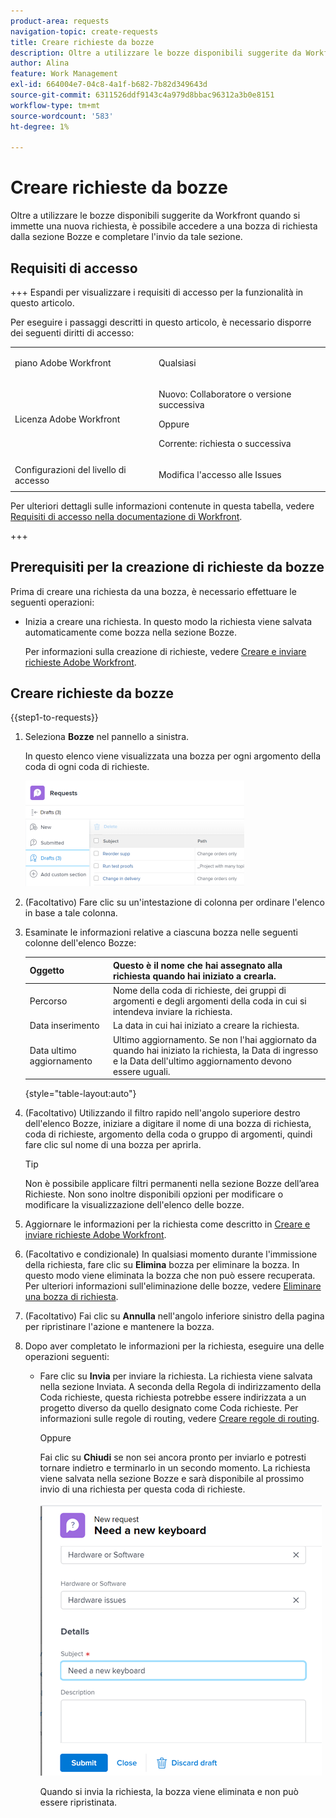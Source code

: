 ```yaml
---
product-area: requests
navigation-topic: create-requests
title: Creare richieste da bozze
description: Oltre a utilizzare le bozze disponibili suggerite da Workfront quando si immette una nuova richiesta, è possibile accedere a una bozza di richiesta dalla sezione Bozze e completare l'invio da tale sezione.
author: Alina
feature: Work Management
exl-id: 664004e7-04c8-4a1f-b682-7b82d349643d
source-git-commit: 6311526ddf9143c4a979d8bbac96312a3b0e8151
workflow-type: tm+mt
source-wordcount: '583'
ht-degree: 1%

---
```


# Creare richieste da bozze

Oltre a utilizzare le bozze disponibili suggerite da Workfront quando si immette una nuova richiesta, è possibile accedere a una bozza di richiesta dalla sezione Bozze e completare l&#39;invio da tale sezione.

## Requisiti di accesso

+++ Espandi per visualizzare i requisiti di accesso per la funzionalità in questo articolo.

Per eseguire i passaggi descritti in questo articolo, è necessario disporre dei seguenti diritti di accesso:

<table style="table-layout:auto"> 
 <col> 
 <col> 
 <tbody> 
  <tr> 
   <td role="rowheader">piano Adobe Workfront</td> 
   <td> <p>Qualsiasi </p> </td> 
  </tr> 
  <tr> 
   <td role="rowheader">Licenza Adobe Workfront</td> 
   <td> <p>Nuovo: Collaboratore o versione successiva</p>
   Oppure
   <p>Corrente: richiesta o successiva</p>
    </td> 
  </tr> 
  <tr> 
   <td role="rowheader">Configurazioni del livello di accesso</td> 
   <td> <p>Modifica l'accesso alle Issues</p>  </td> 
  </tr> 
 </tbody> 
</table>

Per ulteriori dettagli sulle informazioni contenute in questa tabella, vedere [Requisiti di accesso nella documentazione di Workfront](/help/quicksilver/administration-and-setup/add-users/access-levels-and-object-permissions/access-level-requirements-in-documentation.md).

+++

## Prerequisiti per la creazione di richieste da bozze

Prima di creare una richiesta da una bozza, è necessario effettuare le seguenti operazioni: 

* Inizia a creare una richiesta. In questo modo la richiesta viene salvata automaticamente come bozza nella sezione Bozze.

  Per informazioni sulla creazione di richieste, vedere [Creare e inviare richieste Adobe Workfront](../../../manage-work/requests/create-requests/create-submit-requests.md).

## Creare richieste da bozze

{{step1-to-requests}}

1. Seleziona **Bozze** nel pannello a sinistra.

   In questo elenco viene visualizzata una bozza per ogni argomento della coda di ogni coda di richieste.

   ![](assets/nwe-drafts-section-with-list-of-drafts-350x169.png)

1. (Facoltativo) Fare clic su un&#39;intestazione di colonna per ordinare l&#39;elenco in base a tale colonna.

1. Esaminate le informazioni relative a ciascuna bozza nelle seguenti colonne dell&#39;elenco Bozze:

   | Oggetto | Questo è il nome che hai assegnato alla richiesta quando hai iniziato a crearla. |
   |---|---|
   | Percorso | Nome della coda di richieste, dei gruppi di argomenti e degli argomenti della coda in cui si intendeva inviare la richiesta. |
   | Data inserimento | La data in cui hai iniziato a creare la richiesta. |
   | Data ultimo aggiornamento | Ultimo aggiornamento. Se non l&#39;hai aggiornato da quando hai iniziato la richiesta, la Data di ingresso e la Data dell&#39;ultimo aggiornamento devono essere uguali. |

   {style="table-layout:auto"}

1. (Facoltativo) Utilizzando il filtro rapido nell&#39;angolo superiore destro dell&#39;elenco Bozze, iniziare a digitare il nome di una bozza di richiesta, coda di richieste, argomento della coda o gruppo di argomenti, quindi fare clic sul nome di una bozza per aprirla.

   >[!TIP]
   >
   >Non è possibile applicare filtri permanenti nella sezione Bozze dell’area Richieste. Non sono inoltre disponibili opzioni per modificare o modificare la visualizzazione dell&#39;elenco delle bozze.

1. Aggiornare le informazioni per la richiesta come descritto in [Creare e inviare richieste Adobe Workfront](../../../manage-work/requests/create-requests/create-submit-requests.md).
1. (Facoltativo e condizionale) In qualsiasi momento durante l&#39;immissione della richiesta, fare clic su **Elimina** bozza per eliminare la bozza. In questo modo viene eliminata la bozza che non può essere recuperata. Per ulteriori informazioni sull&#39;eliminazione delle bozze, vedere [Eliminare una bozza di richiesta](../../../manage-work/requests/create-requests/delete-request-draft.md).

1. (Facoltativo) Fai clic su **Annulla** nell&#39;angolo inferiore sinistro della pagina per ripristinare l&#39;azione e mantenere la bozza.

1. Dopo aver completato le informazioni per la richiesta, eseguire una delle operazioni seguenti:

   * Fare clic su **Invia** per inviare la richiesta. La richiesta viene salvata nella sezione Inviata. A seconda della Regola di indirizzamento della Coda richieste, questa richiesta potrebbe essere indirizzata a un progetto diverso da quello designato come Coda richieste. Per informazioni sulle regole di routing, vedere [Creare regole di routing](../../../manage-work/requests/create-and-manage-request-queues/create-routing-rules.md).

     Oppure

     Fai clic su **Chiudi** se non sei ancora pronto per inviarlo e potresti tornare indietro e terminarlo in un secondo momento. La richiesta viene salvata nella sezione Bozze e sarà disponibile al prossimo invio di una richiesta per questa coda di richieste.

     ![](assets/nwe-submit-close-discard-draft-buttons-on-new-request-350x340.png)

     Quando si invia la richiesta, la bozza viene eliminata e non può essere ripristinata.
